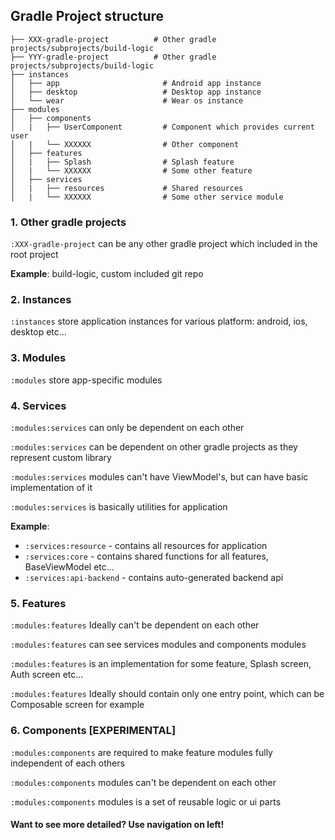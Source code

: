 ## Gradle Project structure

    ├── XXX-gradle-project          # Other gradle projects/subprojects/build-logic
    ├── YYY-gradle-project          # Other gradle projects/subprojects/build-logic
    ├── instances            
    │   ├── app                       # Android app instance
    │   ├── desktop                   # Desktop app instance
    │   └── wear                      # Wear os instance
    ├── modules
    │   ├── components                  
    │   |   ├── UserComponent         # Component which provides current user
    │   |   └── XXXXXX                # Other component
    │   ├── features                  
    │   |   ├── Splash                # Splash feature
    │   |   └── XXXXXX                # Some other feature
    │   ├── services                  
    │   |   ├── resources             # Shared resources
    │   |   └── XXXXXX                # Some other service module

### 1. **Other gradle projects**

`:XXX-gradle-project` can be any other gradle project which included in the root project

**Example**: build-logic, custom included git repo

### 2. **Instances**

`:instances` store application instances for various platform: android, ios, desktop etc...

### 3. **Modules**

`:modules` store app-specific modules

### 4. **Services**

`:modules:services` can only be dependent on each other

`:modules:services` can be dependent on other gradle projects as they represent custom library

`:modules:services` modules can't have ViewModel's, but can have basic implementation of it

`:modules:services` is basically utilities for application

**Example**:

- `:services:resource` - contains all resources for application
- `:services:core` - contains shared functions for all features, BaseViewModel etc...
- `:services:api-backend` - contains auto-generated backend api

### 5. **Features**

`:modules:features` Ideally can't be dependent on each other

`:modules:features` can see services modules and components modules

`:modules:features` is an implementation for some feature, Splash screen, Auth screen etc...

`:modules:features` Ideally should contain only one entry point, which can be Composable screen for example

### 6. **Components [EXPERIMENTAL]**

`:modules:components` are required to make feature modules fully independent of each others

`:modules:components` modules can't be dependent on each other

`:modules:components` modules is a set of reusable logic or ui parts

#### Want to see more detailed? Use navigation on left!